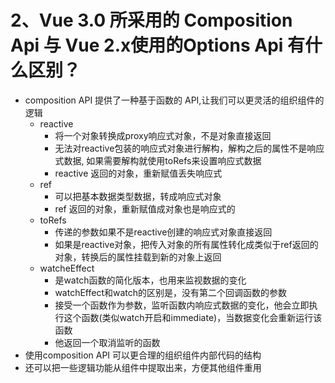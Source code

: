 # 2、Vue 3.0 所采用的 Composition Api 与 Vue 2.x使用的Options Api 有什么区别？

- composition API 提供了一种基于函数的 API,让我们可以更灵活的组织组件的逻辑
    - reactive
        - 将一个对象转换成proxy响应式对象，不是对象直接返回  
        - 无法对reactive包装的响应式对象进行解构，解构之后的属性不是响应式数据, 如果需要解构就使用toRefs来设置响应式数据
        - reactive 返回的对象，重新赋值丢失响应式
    - ref
        - 可以把基本数据类型数据，转成响应式对象
        - ref 返回的对象，重新赋值成对象也是响应式的
    - toRefs
        - 传递的参数如果不是reactive创建的响应式对象直接返回
        - 如果是reactive对象，把传入对象的所有属性转化成类似于ref返回的对象，转换后的属性挂载到新的对象上返回
    - watcheEffect
        - 是watch函数的简化版本，也用来监视数据的变化
        - watchEffect和watch的区别是，没有第二个回调函数的参数
        - 接受一个函数作为参数，监听函数内响应式数据的变化，他会立即执行这个函数(类似watch开启和immediate)，当数据变化会重新运行该函数
        - 他返回一个取消监听的函数
- 使用composition API 可以更合理的组织组件内部代码的结构
- 还可以把一些逻辑功能从组件中提取出来，方便其他组件重用